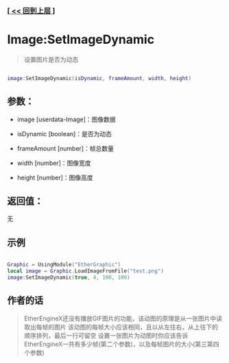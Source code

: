 ### [[ << 回到上层 ]](README.md)

# Image:SetImageDynamic

> 设置图片是否为动态

```lua

image:SetImageDynamic(isDynamic, frameAmount, width, height)

```

## 参数：

+ image [userdata-Image]：图像数据

+ isDynamic [boolean]：是否为动态

+ frameAmount [number]：帧总数量

+ width [number]：图像宽度

+ height [number]：图像高度

## 返回值：

无

## 示例

```lua

Graphic = UsingModule("EtherGraphic")
local image = Graphic.LoadImageFromFile("test.png")
image:SetImageDynamic(true, 4, 100, 100)

```

## 作者的话
> EtherEngineX还没有播放GIF图片的功能，该动图的原理是从一张图片中读取出每帧的图片
> 该动图的每帧大小应该相同，且以从左往右，从上往下的顺序排列，最后一行可留空
> 设置一张图片为动图时你应该告诉EtherEngineX一共有多少帧(第二个参数)，以及每帧图片的大小(第三第四个参数)
